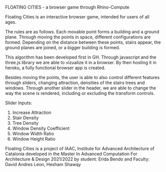 FLOATING CITIES - a browser game through Rhino-Compute

Floating Cities is an interactive browser game, intended for users of all ages.

The rules are as follows. Each movable point forms a building and a ground plane.
Through moving the points in space, different configurations are formed. Depending on the 
distance between these points, stairs appear, the ground planes are joined, or a bigger
building is formed.

This algorithm has been developed first in GH. Through javascript and the three.js library we
are able to vizualize it in a browser. By then hosting it in heroku, a fully functional browser
app is created.

Besides moving the points, the user is able to also control different features
through sliders, changing attraction, densities of the stairs trees and windows.
Through another slider in the header, we are able to change the way the scene is rendered, including or 
excluding the transform controls.

Slider Inputs:

1. Increase Attraction
2. Stair Density
3. Tree Density
4. Window Density Coefficient
5. Window Width Ratio
6. Window Height Ratio

Floating Cities is a project of IAAC, Institute for Advanced Architecture of Catalonia developed in the Master In Advanced Computation For Architecture & Design 2021/2022 by student: Erida Bendo and Faculty: David Andres Leon, Hesham Shawqy
